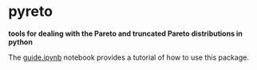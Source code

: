 # pyreto

**tools for dealing with the Pareto and truncated Pareto distributions in python**

The [guide.ipynb](guide.ipynb) notebook provides a tutorial of how to use this package.


